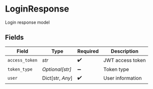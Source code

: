 # LoginResponse

Login response model


## Fields

| Field              | Type               | Required           | Description        |
| ------------------ | ------------------ | ------------------ | ------------------ |
| `access_token`     | *str*              | :heavy_check_mark: | JWT access token   |
| `token_type`       | *Optional[str]*    | :heavy_minus_sign: | Token type         |
| `user`             | Dict[str, *Any*]   | :heavy_check_mark: | User information   |
